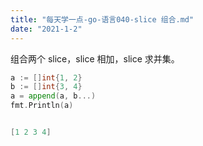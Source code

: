 ```yaml
---
title: "每天学一点-go-语言040-slice 组合.md"
date: "2021-1-2"
---
```



组合两个 slice，slice 相加，slice 求并集。

```go
a := []int{1, 2}
b := []int{3, 4}
a = append(a, b...)
fmt.Println(a)


[1 2 3 4]
```
